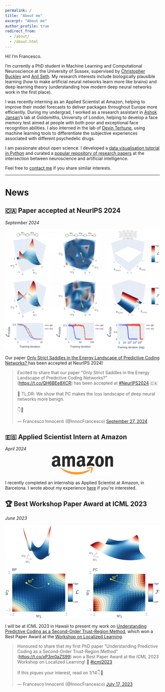 ```yaml
---
permalink: /
title: "About me"
excerpt: "About me"
author_profile: true
redirect_from: 
  - /about/
  - /about.html
---
```


Hi! I’m Francesco.

I’m currently a PhD student in Machine Learning and Computational Neuroscience at the University of Sussex, supervised 
by [Christopher Buckley](https://scholar.google.com/citations?user=nWuZ0XcAAAAJ&hl=en&oi=ao) and [Anil Seth](https://scholar.google.com/citations?user=3eJCZCkAAAAJ&hl=en&oi=ao). 
My research interests include biologically plausible learning (how to make artificial neural networks learn more like 
brains) and deep learning theory (understanding how modern deep neural networks work in the first place).

I was recently interning as an Applied Scientist at Amazon, helping to improve their model forecasts to deliver packages 
throughout Europe more efficiently. During my undergrad, I worked as a research assistant in [Ashok Jansari](https://scholar.google.com/citations?hl=en&user=vwtx4TsAAAAJ&view_op=list_works&sortby=pubdate)’s 
lab at Goldsmiths, University of London, helping to develop a face memory test aimed at people with both poor and 
exceptional face recognition abilities. I also interned in the lab of [Devin Terhune](https://scholar.google.com/citations?user=rBgJFwYAAAAJ&hl=en&oi=ao), 
using machine learning tools to differentiate the subjective experiences associated with different psychedelic drugs.

I am passionate about open science. I developed a [data visualisation tutorial in Python](https://github.com/francesco-innocenti/Visualising_Psychological_Data_in_Python) 
and curated a [popular repository of research papers](https://github.com/francesco-innocenti/Neuro_AI_Papers) at the 
intersection between neuroscience and artificial intelligence. 

Feel free to [contact me](mailto:F.Innocenti@sussex.ac.uk) if you share similar interests.

-----------

# News

## 🇨🇦 Paper accepted at NeurIPS 2024
*September 2024*

<p align="center">
  <img src="../images/origin_saddle_toy_models.png" width="700">
</p>

Our paper [Only Strict Saddles in the Energy Landscape of Predictive Coding Networks?
](https://arxiv.org/abs/2408.11979) has been accepted at NeurIPS 2024!

<blockquote class="twitter-tweet"><p lang="en" dir="ltr">Excited to share that our paper “Only Strict Saddles in the Energy Landscape of Predictive Coding Networks?” (<a href="https://t.co/QH6BEe8XCR">https://t.co/QH6BEe8XCR</a>) has been accepted at <a href="https://twitter.com/hashtag/NeurIPS2024?src=hash&amp;ref_src=twsrc%5Etfw">#NeurIPS2024</a> 🇨🇦<br><br>📖 TL;DR: We show that PC makes the loss landscape of deep neural networks more benign.<br><br>👇🧵</p>&mdash; Francesco Innocenti (@InnocFrancesco) <a href="https://twitter.com/InnocFrancesco/status/1839695842279674119?ref_src=twsrc%5Etfw">September 27, 2024</a></blockquote> <script async src="https://platform.twitter.com/widgets.js" charset="utf-8"></script>


## 🇪🇸 Applied Scientist Intern at Amazon
*April 2024*

<p align="center">
<img src="https://raw.githubusercontent.com/francesco-innocenti/francesco-innocenti.github.io/master/_posts/imgs/amazon_logo.png" width="200" >
</p>

I recently completed an internship as Applied Scientist at Amazon, in Barcelona. 
I wrote about my experience [here](https://francesco-innocenti.github.io/posts/2024/04/27/Amazon-Internship/) 
if you're interested.


## 🏆 Best Workshop Paper Award at ICML 2023
*June 2023*

<p align="center">
  <img src="../images/pc_trust_region_toy.png" width="700">
</p>

I will be at ICML 2023 in Hawaii to present my work on [Understanding Predictive Coding as a Second-Order Trust-Region Method](https://openreview.net/forum?id=x7PUpFKZ8M), which won a Best Paper Award at the [Workshop on Localized Learning](https://sites.google.com/view/localized-learning-workshop).

<blockquote class="twitter-tweet"><p lang="en" dir="ltr">Honoured to share that my first PhD paper &quot;Understanding Predictive Coding as a Second-Order Trust-Region Method&quot; (<a href="https://t.co/xP3m0aZS99">https://t.co/xP3m0aZS99</a>) won a Best Paper Award at the ICML 2023 Workshop on Localized Learning! 🎉 <a href="https://twitter.com/hashtag/icml2023?src=hash&amp;ref_src=twsrc%5Etfw">#icml2023</a><br><br>If this piques your interest, read on 1/14👇🧵</p>&mdash; Francesco Innocenti (@InnocFrancesco) <a href="https://twitter.com/InnocFrancesco/status/1680981476672774144?ref_src=twsrc%5Etfw">July 17, 2023</a></blockquote> <script async src="https://platform.twitter.com/widgets.js" charset="utf-8"></script>
